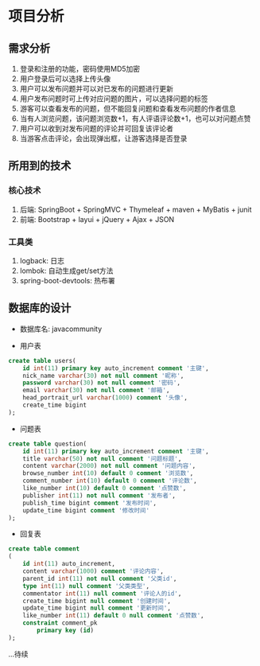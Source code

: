 # 项目分析

## 需求分析
1. 登录和注册的功能，密码使用MD5加密
2. 用户登录后可以选择上传头像
3. 用户可以发布问题并可以对已发布的问题进行更新
4. 用户发布问题时可上传对应问题的图片，可以选择问题的标签
5. 游客可以查看发布的问题，但不能回复问题和查看发布问题的作者信息
6. 当有人浏览问题，该问题浏览数+1，有人评语评论数+1，也可以对问题点赞
7. 用户可以收到对发布问题的评论并可回复该评论者
8. 当游客点击评论，会出现弹出框，让游客选择是否登录

## 所用到的技术

### 核心技术
1. 后端: SpringBoot + SpringMVC + Thymeleaf + maven + MyBatis + junit
2. 前端: Bootstrap + layui + jQuery + Ajax + JSON
   
### 工具类
1. logback: 日志 
2. lombok: 自动生成get/set方法
3. spring-boot-devtools: 热布署

## 数据库的设计
+ 数据库名: javacommunity
  
+ 用户表
```sql
create table users(
    id int(11) primary key auto_increment comment '主键',
    nick_name varchar(30) not null comment '昵称',
    password varchar(30) not null comment '密码',
    email varchar(30) not null comment '邮箱',
    head_portrait_url varchar(1000) comment '头像',
    create_time bigint
);
```

+ 问题表
```sql
create table question(
    id int(11) primary key auto_increment comment '主键',
    title varchar(50) not null comment '问题标题',
    content varchar(2000) not null comment '问题内容',
    browse_number int(10) default 0 comment '浏览数', 
    comment_number int(10) default 0 comment '评论数',
    like_number int(10) default 0 comment '点赞数',
    publisher int(11) not null comment '发布者',
    publish_time bigint comment '发布时间',
    update_time bigint comment '修改时间'
);
```

+ 回复表
```sql
create table comment
(
	id int(11) auto_increment,
	content varchar(1000) comment '评论内容',
	parent_id int(11) not null comment '父类id',
	type int(11) null comment '父类类型',
	commentator int(11) null comment '评论人的id',
	create_time bigint null comment '创建时间',
	update_time bigint null comment '更新时间',
	like_number int(11) default 0 null comment '点赞数',
	constraint comment_pk
		primary key (id)
);

```
...待续
